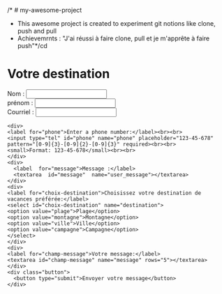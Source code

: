 /* # my-awesome-project
* This awesome project is created to experiment git notions like clone, push and pull
* Achievemrnts : "J'ai réussi à faire clone, pull et je m'apprête à faire push"*/cd 

<!DOCTYPE html>
<html lang="en">
<head>
    <meta charset="UTF-8">
    <meta http-equiv="X-UA-Compatible" content="IE=edge">
    <meta name="viewport" content="width=device-width, initial-scale=1.0">
    <title>Voyage en Italie</title>
    <link rel="stylesheet" href="https://cdn.jsdelivr.net/npm/bootstrap@5.2.0/dist/css/bootstrap.min.css">
</head>
<body>
    <form action="thanks.php" method="post" class="container bg-light border rounded p-5">
        <h1 class="text-center">Votre destination</h1>
    <div>
      <label  for="nom">Nom :</label>
      <input  type="text"  id="nom"  name="user_name">
    </div>
    <div> 
      <label  for="nom">prénom :</label>
      <input  type="text"  id="nom"  name="name"> 
    </div>
    <div>
      <label  for="courriel">Courriel :</label>
        <input  type="email"  id="courriel"  name="user_email">
    </div>

    <div>
    <label for="phone">Enter a phone number:</label><br><br>
    <input type="tel" id="phone" name="phone" placeholder="123-45-678" pattern="[0-9]{3}-[0-9]{2}-[0-9]{3}" required><br><br>
    <small>Format: 123-45-678</small><br><br> 
    </div>
    <div>
      <label  for="message">Message :</label>
      <textarea  id="message"  name="user_message"></textarea>
    </div>
    <div>
    <label for="choix-destination">Choisissez votre destination de vacances préférée:</label>
    <select id="choix-destination" name="destination">
    <option value="plage">Plage</option>
    <option value="montagne">Montagne</option>
    <option value="ville">Ville</option>
    <option value="campagne">Campagne</option>
    </select>
    </div>
    <div>
    <label for="champ-message">Votre message:</label>
    <textarea id="champ-message" name="message" rows="5"></textarea>
    </div>
    <div class="button">
      <button type="submit">Envoyer votre message</button>
    </div>
  </form>
</body>
</html>